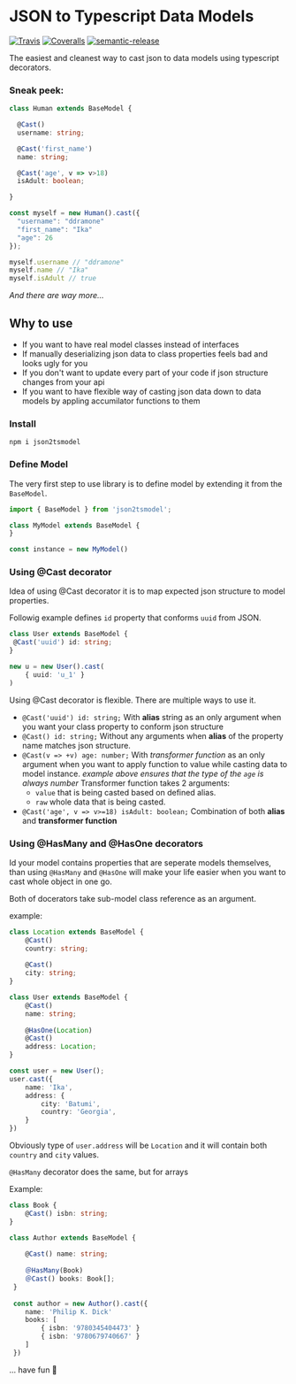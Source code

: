 # JSON to Typescript Data Models

[![Travis](https://img.shields.io/travis/ddramone/json2tsmodel.svg)](https://travis-ci.org/ddramone/json2tsmodel)
[![Coveralls](https://img.shields.io/coveralls/ddramone/json2tsmodel.svg)](https://coveralls.io/github/ddramone/json2tsmodel)
[![semantic-release](https://img.shields.io/badge/%20%20%F0%9F%93%A6%F0%9F%9A%80-semantic--release-e10079.svg)](https://github.com/semantic-release/semantic-release)

The easiest and cleanest way to cast json to data models using typescript decorators.

### Sneak peek:


```ts
class Human extends BaseModel {

  @Cast()
  username: string;

  @Cast('first_name')
  name: string;

  @Cast('age', v => v>18)
  isAdult: boolean;

} 

const myself = new Human().cast({
  "username": "ddramone"
  "first_name": "Ika"
  "age": 26
});

myself.username // "ddramone"
myself.name // "Ika"
myself.isAdult // true

```
*And there are way more...*

## Why to use

* If you want to have real model classes instead of interfaces
* If manually deserializing json data to class properties feels bad and looks ugly for you
* If you don't want to update every part of your code if json structure changes from your api
* If you want to have flexible way of casting json data down to data models by appling accumilator functions to them

### Install

`npm i json2tsmodel`

### Define Model

The very first step to use library is to define model by extending it from the `BaseModel`.

```ts
import { BaseModel } from 'json2tsmodel';

class MyModel extends BaseModel {
}

const instance = new MyModel()

```

### Using **@Cast** decorator

Idea of using @Cast decorator it is to map expected json structure to model properties.

Followig example defines `id` property that conforms `uuid` from  JSON.

```ts
class User extends BaseModel {
 @Cast('uuid') id: string;
}

new u = new User().cast(
    { uuid: 'u_1' }
)
```

Using @Cast decorator is flexible. 
There are multiple ways to use it.

* `@Cast('uuid') id: string;`
    With **alias** string as an only argument when you want your class property to conform json structure
* `@Cast() id: string;`
    Without any arguments when **alias** of the property name matches json structure.
* `@Cast(v => +v) age: number;`
    With *transformer function* as an only argument when you want to apply function to value while casting data to model instance. 
    *example above ensures that the type of the `age` is always number*
    Transformer function takes 2 arguments:
    * `value` that is being casted based on defined alias.
    * `raw` whole data that is being casted.
* `@Cast('age', v => v>=18) isAdult: boolean;`
    Combination of both **alias** and **transformer function**


### Using **@HasMany** and **@HasOne** decorators

Id your model contains properties that are seperate models themselves, than using `@HasMany` and `@HasOne` will make your life easier when you want to cast whole object in one go.

Both of docerators take sub-model class reference as an argument.

example:

```ts
class Location extends BaseModel {
    @Cast()
    country: string;
    
    @Cast()
    city: string;
}

class User extends BaseModel {
    @Cast()
    name: string;
    
    @HasOne(Location)
    @Cast() 
    address: Location;
}

const user = new User();
user.cast({
    name: 'Ika',
    address: {
        city: 'Batumi',
        country: 'Georgia',
    }
})
```

Obviously type of `user.address` will be `Location` and it will contain both `country` and `city` values.

`@HasMany` decorator does the same, but for arrays

Example:
```ts
class Book {
    @Cast() isbn: string;
}

class Author extends BaseModel {
    
    @Cast() name: string;
    
    ＠HasMany(Book)
    ＠Cast() books: Book[];
 }
 
 const author = new Author().cast({
    name: 'Philip K. Dick'
    books: [
        { isbn: '9780345404473' }
        { isbn: '9780679740667' }
    ]
 })
```

... have fun 🖖

